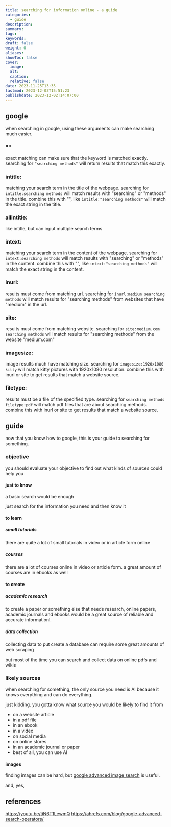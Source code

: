 ```yaml
---
title: searching for information online - a guide
categories:
  - guide
description: 
summary: 
tags: 
keywords: 
draft: false
weight: 0
aliases: 
showToc: false
cover:
  image: 
  alt: 
  caption: 
  relative: false
date: 2023-11-25T13:35
lastmod: 2023-12-03T15:51:23
publishdate: 2023-12-02T14:07:00
---
```

## google

when searching in google, using these arguments can make searching much easier.

### ""
exact matching can make sure that the keyword is matched exactly.
searching for `"searching methods"` will return results that match this exactly.

### intitle:
matching your search term in the title of the webpage.
searching for `intitle:searching methods` will match results with "searching" or "methods" in the title.
combine this with "", like `intitle:"searching methods"` will match the exact string in the title.

### allintitle:
like intitle, but can input multiple search terms

### intext:
matching your search term in the content of the webpage.
searching for `intext:searching methods` will match results with "searching" or "methods" in the content.
combine this with "", like `intext:"searching methods"` will match the exact string in the content.

### inurl:
results must come from matching url.
searching for `inurl:medium searching methods` will match results for "searching methods" from websites that have "medium" in the url.

### site:
results must come from matching website.
searching for `site:medium.com searching methods` will match results for "searching methods" from the website "medium.com"

### imagesize:
image results much have matching size.
searching for `imagesize:1920x1080 kitty` will match kitty pictures with 1920x1080 resolution.
combine this with inurl or site to get results that match a website source.

### filetype:
results must be a file of the specified type.
searching for `searching methods filetype:pdf` will match pdf files that are about searching methods.
combine this with inurl or site to get results that match a website source.



## guide

now that you know how to google, this is your guide to searching for something.

### objective

you should evaluate your objective to find out what kinds of sources could help you

#### just to know

a basic search would be enough

just search for the information you need and then know it

#### to learn

##### small tutorials

there are quite a lot of small tutorials in video or in article form online

##### courses

there are a lot of courses online in video or article form. a great amount of courses are in ebooks as well

#### to create

##### academic research

to create a paper or something else that needs research, online papers, academic journals and ebooks would be a great source of reliable and accurate informationl.

##### data collection

collecting data to put create a database can require some great amounts of web scraping

but most of the time you can search and collect data on online pdfs and wikis



### likely sources

when searching for something, the only source you need is AI because it knows everything and can do everything.

just kidding. you gotta know what source you would be likely to find it from

- on a website article
- in a pdf file
- in an ebook
- in a video
- on social media
- on online stores
- in an academic journal or paper
- best of all, you can use AI

#### images

finding images can be hard, but [google advanced image search](https://www.google.com/advanced_image_search) is useful.

and, yes, 


## references
<https://youtu.be/tiN6T1LewmQ>
<https://ahrefs.com/blog/google-advanced-search-operators/>


